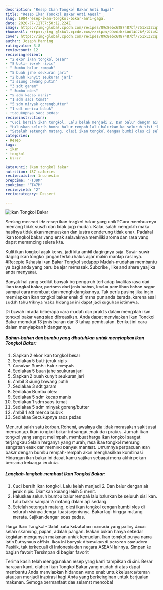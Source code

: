 ```yaml
---
description: "Resep Ikan Tongkol Bakar Anti Gagal"
title: "Resep Ikan Tongkol Bakar Anti Gagal"
slug: 1984-resep-ikan-tongkol-bakar-anti-gagal
date: 2020-07-12T07:50:19.224Z
image: https://img-global.cpcdn.com/recipes/09c8ebc6887487bf/751x532cq70/ikan-tongkol-bakar-foto-resep-utama.jpg
thumbnail: https://img-global.cpcdn.com/recipes/09c8ebc6887487bf/751x532cq70/ikan-tongkol-bakar-foto-resep-utama.jpg
cover: https://img-global.cpcdn.com/recipes/09c8ebc6887487bf/751x532cq70/ikan-tongkol-bakar-foto-resep-utama.jpg
author: Joseph Manning
ratingvalue: 3.8
reviewcount: 12
recipeingredient:
- "2 ekor ikan tongkol besar"
- "5 butir jeruk nipis"
- " Bumbu balur rempah"
- "5 buah jahe seukuran jari"
- "2 buah kunyit seukuran jari"
- "3 siung bawang putih"
- "3 sdt garam"
- " Bumbu oles"
- "5 sdm kecap manis"
- "1 sdm saos tomat"
- "5 sdm minyak gorengbutter"
- "1 sdt merica bubuk"
- "Secukupnya saos pedas"
recipeinstructions:
- "Cuci bersih ikan tongkol. Lalu belah menjadi 2. Dan balur dengan air jeruk nipis. Diamkan kurang lebih 5 menit."
- "Haluskan seluruh bumbu balur rempah lalu balurkan ke seluruh sisi ikan. Lalu bakar sampai ½ matang dalam api sedang."
- "Setelah setengah matang, olesi ikan tongkol dengan bumbi oles di seluruh sisinya denga kuas/sejenisnya. Bakar lagi hingga matang merata. Sajikan dengan soas pedas."
categories:
- Resep
tags:
- ikan
- tongkol
- bakar

katakunci: ikan tongkol bakar 
nutrition: 137 calories
recipecuisine: Indonesian
preptime: "PT39M"
cooktime: "PT47M"
recipeyield: "2"
recipecategory: Dessert

---
```



![Ikan Tongkol Bakar](https://img-global.cpcdn.com/recipes/09c8ebc6887487bf/751x532cq70/ikan-tongkol-bakar-foto-resep-utama.jpg)

Sedang mencari ide resep ikan tongkol bakar yang unik? Cara membuatnya memang tidak susah dan tidak juga mudah. Kalau salah mengolah maka hasilnya tidak akan memuaskan dan justru cenderung tidak enak. Padahal ikan tongkol bakar yang enak selayaknya memiliki aroma dan rasa yang dapat memancing selera kita.

Kulit ikan tongkol agak keras, jadi kita ambil dagingnya saja. Suwir-suwir daging ikan tongkol jangan terlalu halus agar makin mantap rasanya. #Recepie Rahasia ikan Bakar Tongkol sedappp Mudah-mudahan membantu ya bagi anda yang baru belajar memasak. Subcribe , like and share yaa jika anda menyukai.

Banyak hal yang sedikit banyak berpengaruh terhadap kualitas rasa dari ikan tongkol bakar, pertama dari jenis bahan, kedua pemilihan bahan segar sampai cara membuat dan menghidangkannya. Tak perlu pusing jika ingin menyiapkan ikan tongkol bakar enak di mana pun anda berada, karena asal sudah tahu triknya maka hidangan ini dapat jadi suguhan istimewa.


Di bawah ini ada beberapa cara mudah dan praktis dalam mengolah ikan tongkol bakar yang siap dikreasikan. Anda dapat menyiapkan Ikan Tongkol Bakar memakai 13 jenis bahan dan 3 tahap pembuatan. Berikut ini cara dalam menyiapkan hidangannya.

<!--inarticleads1-->

##### Bahan-bahan dan bumbu yang dibutuhkan untuk menyiapkan Ikan Tongkol Bakar:

1. Siapkan 2 ekor ikan tongkol besar
1. Sediakan 5 butir jeruk nipis
1. Gunakan  Bumbu balur rempah:
1. Sediakan 5 buah jahe seukuran jari
1. Siapkan 2 buah kunyit seukuran jari
1. Ambil 3 siung bawang putih
1. Sediakan 3 sdt garam
1. Sediakan  Bumbu oles:
1. Sediakan 5 sdm kecap manis
1. Sediakan 1 sdm saos tomat
1. Sediakan 5 sdm minyak goreng/butter
1. Ambil 1 sdt merica bubuk
1. Sediakan Secukupnya saos pedas


Menurut salah satu korban, Rohemi, awalnya dia tidak merasakan sakit usai menyantap. Ikan tongkol bakar ini sangat enak dan praktis. Jumlah ikan tongkol yang sangat melimpah, membuat harga ikan tongkol sangat terjangkau Selain harganya yang murah, rasa ikan tongkol memang sangatlah enak dan memiliki banyak manfaat. Umumnya perpaduan ikan bakar dengan bumbu rempah-rempah akan menghasilkan kombinasi Hidangan ikan bakar ini dapat kamu sajikan sebagai menu akhir pekan bersama keluarga tercinta. 

<!--inarticleads2-->

##### Langkah-langkah membuat Ikan Tongkol Bakar:

1. Cuci bersih ikan tongkol. Lalu belah menjadi 2. Dan balur dengan air jeruk nipis. Diamkan kurang lebih 5 menit.
1. Haluskan seluruh bumbu balur rempah lalu balurkan ke seluruh sisi ikan. Lalu bakar sampai ½ matang dalam api sedang.
1. Setelah setengah matang, olesi ikan tongkol dengan bumbi oles di seluruh sisinya denga kuas/sejenisnya. Bakar lagi hingga matang merata. Sajikan dengan soas pedas.


Harga Ikan Tongkol - Salah satu kebutuhan manusia yang paling dasar selain skamung, papan, adalah pangan. Makan bukan hanya sekedar kegiatan mengunyah makanan untuk kemudian. Ikan tongkol punya nama latin Euthynnus affinis. Ikan ini banyak ditemukan di perairan samudera Pasifik, tak terkecuali di Indonesia dan negara ASEAN lainnya. Simpan ke bagian favorit Tersimpan di bagian favorit. 

Terima kasih telah menggunakan resep yang kami tampilkan di sini. Besar harapan kami, olahan Ikan Tongkol Bakar yang mudah di atas dapat membantu Anda menyiapkan hidangan yang enak untuk keluarga/teman ataupun menjadi inspirasi bagi Anda yang berkeinginan untuk berjualan makanan. Semoga bermanfaat dan selamat mencoba!

